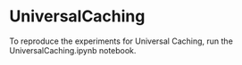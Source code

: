 # UniversalCaching

To reproduce the experiments for Universal Caching, run the UniversalCaching.ipynb notebook.
